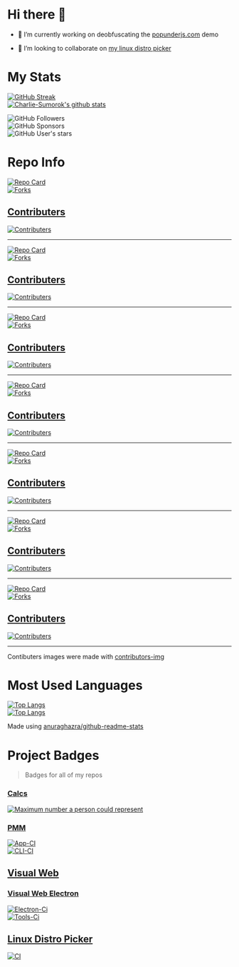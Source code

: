 # Hi there 👋

<!--
**Charlie-Sumorok/Charlie-Sumorok** is a ✨ _special_ ✨ repository because its `README.md` (this file) appears on your GitHub profile.

Here are some ideas to get you started:
-->

- 🔭 I’m currently working on deobfuscating the [popunderjs.com](https://popunderjs.com) demo

<!--
- 🌱 I’m currently learning ...
  -->

- 👯 I’m looking to collaborate on [my linux distro picker](https://github.com/Charlie-Sumorok/Linux-Distro-Picker)

<!--
- 🤔 I’m looking for help with ...
- 💬 Ask me about ...
- 📫 How to reach me: ...
- 😄 Pronouns: ...
- ⚡ Fun fact: ...
  -->

# My Stats

[![GitHub Streak](https://github-readme-streak-stats.herokuapp.com/?user=Charlie-Sumorok&theme=onedark)](https://github.com/DenverCoder1/github-readme-streak-stats) \
[]()
[![Charlie-Sumorok's github stats](https://github-readme-stats.vercel.app/api?username=Charlie-Sumorok&show_icons=true&theme=onedark)][github-readme-stats-repo] \
[]()

![GitHub Followers](https://img.shields.io/github/followers/Charlie-Sumorok?style=social) \
![GitHub Sponsors](https://img.shields.io/github/sponsors/Charlie-Sumorok?style=social) \
![GitHub User's stars](https://img.shields.io/github/stars/Charlie-Sumorok?style=social) \
[]()

# Repo Info

[![Repo Card](https://github-readme-stats.vercel.app/api/pin/?username=Charlie-Sumorok&repo=Linux-Distro-Picker&theme=onedark&show_icons=truecover-container)](https://github.com/Charlie-Sumorok/Linux-Distro-Picker) \
[![Forks](https://img.shields.io/github/forks/Charlie-Sumorok/Linux-Distro-Picker?style=social)](https://github.com/Charlie-Sumorok/Linux-Distro-Picker) \
[]()

## [Contributers](https://github.com/Charlie-Sumorok/Linux-Distro-Picker/graphs/contributors)

[![Contributers](https://contrib.rocks/image?repo=Charlie-Sumorok/Linux-Distro-Picker)][contributers-site]

---

[![Repo Card](https://github-readme-stats.vercel.app/api/pin/?username=Charlie-Sumorok&repo=PMM&theme=onedark&show_icons=truecover-container)](https://github.com/Charlie-Sumorok/PMM) \
[![Forks](https://img.shields.io/github/forks/Charlie-Sumorok/PMM?style=social)](https://github.com/Charlie-Sumorok/PMM) \
[]()

## [Contributers](https://github.com/Charlie-Sumorok/PMM/graphs/contributors)

[![Contributers](https://contrib.rocks/image?repo=Charlie-Sumorok/PMM)][contributers-site]

---

[![Repo Card](https://github-readme-stats.vercel.app/api/pin/?username=Charlie-Sumorok&repo=Visual-Web&theme=onedark&show_icons=truecover-container)](https://github.com/Charlie-Sumorok/Visual-Web) \
[![Forks](https://img.shields.io/github/forks/Charlie-Sumorok/Visual-Web?style=social)](https://github.com/Charlie-Sumorok/Visual-Web) \
[]()

## [Contributers](https://github.com/Charlie-Sumorok/Visual-Web/graphs/contributors)

[![Contributers](https://contrib.rocks/image?repo=Charlie-Sumorok/Visual-Web)][contributers-site]

---

[![Repo Card](https://github-readme-stats.vercel.app/api/pin/?username=Charlie-Sumorok&repo=Visual-Web-Electron&theme=onedark&show_icons=truecover-container)](https://github.com/Charlie-Sumorok/Visual-Web-Electron) \
[![Forks](https://img.shields.io/github/forks/Charlie-Sumorok/Visual-Web-Electron?style=social)](https://github.com/Charlie-Sumorok/Visual-Web-Electron) \
[]()

## [Contributers](https://github.com/Charlie-Sumorok/Visual-Web-Electron/graphs/contributors)

[![Contributers](https://contrib.rocks/image?repo=Charlie-Sumorok/Visual-Web-Electron)][contributers-site]

---

[![Repo Card](https://github-readme-stats.vercel.app/api/pin/?username=Charlie-Sumorok&repo=pop-under-deobfuscation&theme=onedark&show_icons=truecover-container)](https://github.com/Charlie-Sumorok/pop-under-deobfuscation) \
[![Forks](https://img.shields.io/github/forks/Charlie-Sumorok/pop-under-deobfuscation?style=social)](https://github.com/Charlie-Sumorok/pop-under-deobfuscation) \
[]()

## [Contributers](https://github.com/Charlie-Sumorok/pop-under-deobfuscation/graphs/contributors)

[![Contributers](https://contrib.rocks/image?repo=Charlie-Sumorok/pop-under-deobfuscation)](https://github.com/Charlie-Sumorok/pop-under-deobfuscation/graphs/Contributors)

---

[![Repo Card](https://github-readme-stats.vercel.app/api/pin/?username=Charlie-Sumorok&repo=Calcs&theme=onedark&show_icons=truecover-container)](https://github.com/Charlie-Sumorok/Calcs) \
[![Forks](https://img.shields.io/github/forks/Charlie-Sumorok/Calcs?style=social)](https://github.com/Charlie-Sumorok/Calcs) \
[]()

## [Contributers](https://github.com/Charlie-Sumorok/Calcs/graphs/contributors)

[![Contributers](https://contrib.rocks/image?repo=Charlie-Sumorok/Calcs)](https://github.com/Charlie-Sumorok/Calcs/graphs/Contributors)

---

[![Repo Card](https://github-readme-stats.vercel.app/api/pin/?username=Charlie-Sumorok&repo=react-desktop&theme=onedark&show_icons=truecover-container)](https://github.com/Charlie-Sumorok/react-desktop) \
[![Forks](https://img.shields.io/github/forks/Charlie-Sumorok/react-desktop?style=social)](https://github.com/Charlie-Sumorok/react-desktop) \
[]()

## [Contributers](https://github.com/Charlie-Sumorok/react-desktop/graphs/contributors)

[![Contributers](https://contrib.rocks/image?repo=Charlie-Sumorok/react-desktop)][contributers-site]

---

Contibuters images were made with [contributors-img][contributers-site]

# Most Used Languages

[![Top Langs](https://github-readme-stats.vercel.app/api/top-langs/?username=Charlie-Sumorok&theme=onedark&show_icons=true)][github-readme-stats-repo] \
[]()
[![Top Langs](https://github-readme-stats.vercel.app/api/top-langs/?username=Charlie-Sumorok&theme=onedark&show_icons=true&layout=compact)][github-readme-stats-repo] \
[]()

Made using [anuraghazra/github-readme-stats][github-readme-stats-repo]

[github-readme-stats-repo]: https://github.com/anuraghazra/github-readme-stats
[contributers-site]: https://contrib.rocks

# Project Badges

> Badges for all of my repos

### [Calcs](https://github.com/Charlie-Sumorok/Calcs)

[![Maximum number a person could represent][person-to-number-badge]][person-to-number-link]

[person-to-number-badge]: https://github.com/Charlie-Sumorok/Calcs/actions/workflows/human_to_number.yml/badge.svg
[person-to-number-link]: https://github.com/Charlie-Sumorok/Calcs/actions/workflows/human_to_number.yml
[cli-ci-badge]: https://github.com/Charlie-Sumorok/pmm/actions/workflows/CLI-Ci.yml/badge.svg
[cli-ci-workflow]: https://github.com/Charlie-Sumorok/pmm/actions/workflows/CLI-Ci.yml

### [PMM](https://github.com/Charlie-Sumorok/PMM)

[![App-CI][app-ci-badge]][app-ci-workflow] \
[![CLI-CI][cli-ci-badge]][cli-ci-workflow] \
[]()

[app-ci-badge]: https://github.com/Charlie-Sumorok/pmm/actions/workflows/App-Ci.yml/badge.svg
[app-ci-workflow]: https://github.com/Charlie-Sumorok/pmm/actions/workflows/App-Ci.yml
[cli-ci-badge]: https://github.com/Charlie-Sumorok/pmm/actions/workflows/CLI-Ci.yml/badge.svg
[cli-ci-workflow]: https://github.com/Charlie-Sumorok/pmm/actions/workflows/CLI-Ci.yml

## [Visual Web](https://github.com/Charlie-Sumorok/Visual-Web)

### [Visual Web Electron](https://github.com/Charlie-Sumorok/Visual-Web-Electron)

[![Electron-Ci][electron-ci-badge]][electron-ci-workflow] \
[![Tools-Ci][tools-ci-badge]][tools-ci-link] \
[]()

[electron-ci-badge]: https://github.com/Charlie-Sumorok/Visual-Web-Electron/actions/workflows/Electron-Ci.yml/badge.svg
[electron-ci-workflow]: https://github.com/Charlie-Sumorok/Visual-Web-Electron/actions/workflows/Electron-Ci.yml
[tools-ci-badge]: https://github.com/Charlie-Sumorok/Visual-Web-Electron/actions/workflows/Tools-Ci.yml/badge.svg
[tools-ci-link]: https://github.com/Charlie-Sumorok/Visual-Web-Electron/actions/workflows/Tools-Ci.yml

## [Linux Distro Picker](https://github.com/Charlie-Sumorok/Linux-Distro-Picker)

[![CI][linux-distro-picker-ci-badge]][linux-distro-picker-ci-workflow] \
[]()

[linux-distro-picker-ci-badge]: https://github.com/Charlie-Sumorok/Linux-Distro-Picker/actions/workflows/Ci.yml/badge.svg
[linux-distro-picker-ci-workflow]: https://github.com/Charlie-Sumorok/Linux-Distro-Picker/actions/workflows/Ci.yml
